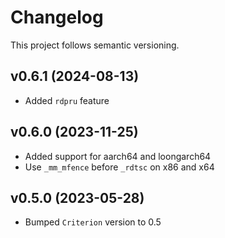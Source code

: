 # Changelog

This project follows semantic versioning.

## v0.6.1 (2024-08-13)
- Added `rdpru` feature

## v0.6.0 (2023-11-25)
- Added support for aarch64 and loongarch64
- Use `_mm_mfence` before `_rdtsc` on x86 and x64

## v0.5.0 (2023-05-28)
- Bumped `Criterion` version to 0.5